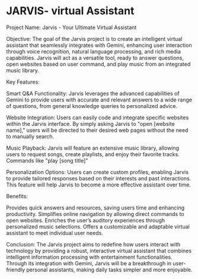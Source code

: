 
# JARVIS- virtual Assistant

Project Name: Jarvis - Your Ultimate Virtual Assistant

Objective:
The goal of the Jarvis project is to create an intelligent virtual assistant that seamlessly integrates with Gemini, enhancing user interaction through voice recognition, natural language processing, and rich media capabilities. Jarvis will act as a versatile tool, ready to answer questions, open websites based on user command, and play music from an integrated music library.

Key Features:

Smart Q&A Functionality:
Jarvis leverages the advanced capabilities of Gemini to provide users with accurate and relevant answers to a wide range of questions, from general knowledge queries to personalized advice.

Website Integration:
Users can easily code and integrate specific websites within the Jarvis interface. By simply asking Jarvis to "open [website name]," users will be directed to their desired web pages without the need to manually search.

Music Playback:
Jarvis will feature an extensive music library, allowing users to request songs, create playlists, and enjoy their favorite tracks. Commands like "play [song title]" 

Personalization Options:
Users can create custom profiles, enabling Jarvis to provide tailored responses based on their interests and past interactions. This feature will help Jarvis to become a more effective assistant over time.

Benefits:

Provides quick answers and resources, saving users time and enhancing productivity.
Simplifies online navigation by allowing direct commands to open websites.
Enriches the user’s auditory experiences through personalized music selections.
Offers a customizable and adaptable virtual assistant to meet individual user needs.

Conclusion:
The Jarvis project aims to redefine how users interact with technology by providing a robust, interactive virtual assistant that combines intelligent information processing with entertainment functionalities. Through its integration with Gemini, Jarvis will be a breakthrough in user-friendly personal assistants, making daily tasks simpler and more enjoyable.
